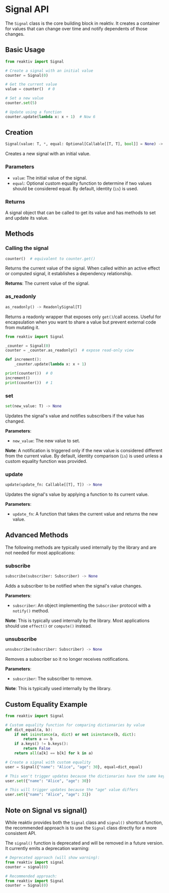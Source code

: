 # Signal API

The `Signal` class is the core building block in reaktiv. It creates a container for values that can change over time and notify dependents of those changes.

## Basic Usage

```python
from reaktiv import Signal

# Create a signal with an initial value
counter = Signal(0)

# Get the current value
value = counter()  # 0

# Set a new value
counter.set(5)

# Update using a function
counter.update(lambda x: x + 1)  # Now 6
```

## Creation

```python
Signal(value: T, *, equal: Optional[Callable[[T, T], bool]] = None) -> Signal[T]
```

Creates a new signal with an initial value.

### Parameters

- `value`: The initial value of the signal.
- `equal`: Optional custom equality function to determine if two values should be considered equal. By default, identity (`is`) is used.

### Returns

A signal object that can be called to get its value and has methods to set and update its value.

## Methods

### Calling the signal

```python
counter()  # equivalent to counter.get()
```

Returns the current value of the signal. When called within an active effect or computed signal, it establishes a dependency relationship.

**Returns**: The current value of the signal.

### as_readonly

```python
as_readonly() -> ReadonlySignal[T]
```

Returns a readonly wrapper that exposes only `get()`/call access. Useful for encapsulation when you want to share a value but prevent external code from mutating it.

```python
from reaktiv import Signal

_counter = Signal(0)
counter = _counter.as_readonly()  # expose read-only view

def increment():
    _counter.update(lambda x: x + 1)

print(counter())  # 0
increment()
print(counter())  # 1
```

### set

```python
set(new_value: T) -> None
```

Updates the signal's value and notifies subscribers if the value has changed.

**Parameters**:
- `new_value`: The new value to set.

**Note**: A notification is triggered only if the new value is considered different from the current value. By default, identity comparison (`is`) is used unless a custom equality function was provided.

### update

```python
update(update_fn: Callable[[T], T]) -> None
```

Updates the signal's value by applying a function to its current value.

**Parameters**:
- `update_fn`: A function that takes the current value and returns the new value.

## Advanced Methods

The following methods are typically used internally by the library and are not needed for most applications:

### subscribe

```python
subscribe(subscriber: Subscriber) -> None
```

Adds a subscriber to be notified when the signal's value changes.

**Parameters**:
- `subscriber`: An object implementing the `Subscriber` protocol with a `notify()` method.

**Note**: This is typically used internally by the library. Most applications should use `effect()` or `compute()` instead.

### unsubscribe

```python
unsubscribe(subscriber: Subscriber) -> None
```

Removes a subscriber so it no longer receives notifications.

**Parameters**:
- `subscriber`: The subscriber to remove.

**Note**: This is typically used internally by the library.

## Custom Equality Example

```python
from reaktiv import Signal

# Custom equality function for comparing dictionaries by value
def dict_equal(a, b):
    if not isinstance(a, dict) or not isinstance(b, dict):
        return a == b
    if a.keys() != b.keys():
        return False
    return all(a[k] == b[k] for k in a)

# Create a signal with custom equality
user = Signal({"name": "Alice", "age": 30}, equal=dict_equal)

# This won't trigger updates because the dictionaries have the same key-value pairs
user.set({"name": "Alice", "age": 30})

# This will trigger updates because the "age" value differs
user.set({"name": "Alice", "age": 31})
```

## Note on Signal vs signal()

While reaktiv provides both the `Signal` class and `signal()` shortcut function, the recommended approach is to use the `Signal` class directly for a more consistent API.

The `signal()` function is deprecated and will be removed in a future version. It currently emits a deprecation warning:

```python
# Deprecated approach (will show warning):
from reaktiv import signal
counter = signal(0)

# Recommended approach:
from reaktiv import Signal
counter = Signal(0)
```